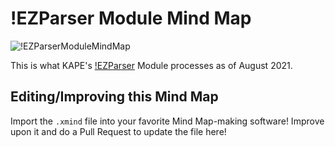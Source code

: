 # !EZParser Module Mind Map

![!EZParserModuleMindMap](https://github.com/rathbuna/DFIRMindMaps/blob/main/KAPE/!EZParser/!EZParser.png)

This is what KAPE's [!EZParser](https://github.com/EricZimmerman/KapeFiles/blob/master/Modules/!EZParser.mkape) Module processes as of August 2021. 

## Editing/Improving this Mind Map

Import the `.xmind` file into your favorite Mind Map-making software! Improve upon it and do a Pull Request to update the file here!
